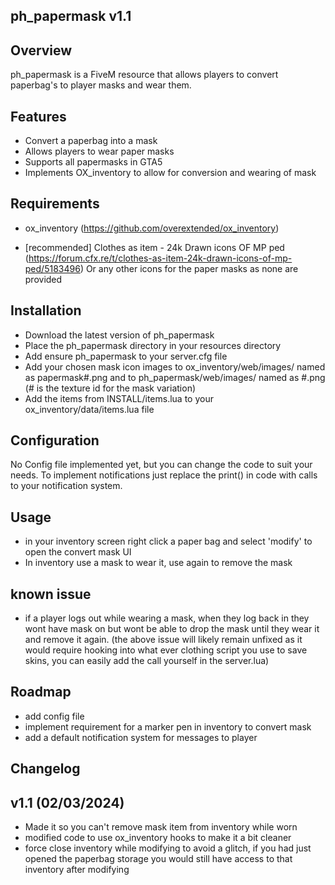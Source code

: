 ph_papermask v1.1
-----------------

Overview
-----------------
ph_papermask is a FiveM resource that allows players to convert paperbag's to player masks and wear them.

Features
-----------------
- Convert a paperbag into a mask
- Allows players to wear paper masks
- Supports all papermasks in GTA5
- Implements OX_inventory to allow for conversion and wearing of mask

Requirements
-----------------
- ox_inventory (https://github.com/overextended/ox_inventory)

- [recommended] Clothes as item - 24k Drawn icons OF MP ped (https://forum.cfx.re/t/clothes-as-item-24k-drawn-icons-of-mp-ped/5183496)
    Or any other icons for the paper masks as none are provided

Installation
-----------------
- Download the latest version of ph_papermask
- Place the ph_papermask directory in your resources directory
- Add ensure ph_papermask to your server.cfg file
- Add your chosen mask icon images to ox_inventory/web/images/ named as papermask#.png and to ph_papermask/web/images/ named as #.png (# is the texture id for the mask variation)
- Add the items from INSTALL/items.lua to your ox_inventory/data/items.lua file

Configuration
-----------------
No Config file implemented yet, but you can change the code to suit your needs.
To implement notifications just replace the print() in code with calls to your notification system.

Usage
-----------------
- in your inventory screen right click a paper bag and select 'modify' to open the convert mask UI
- In inventory use a mask to wear it, use again to remove the mask

known issue
-----------------
- if a player logs out while wearing a mask, when they log back in they wont have mask on but wont be able to drop the mask until they wear it and remove it again.
(the above issue will likely remain unfixed as it would require hooking into what ever clothing script you use to save skins, you can easily add the call yourself in the server.lua)

Roadmap
-----------------
- add config file
- implement requirement for a marker pen in inventory to convert mask
- add a default notification system for messages to player

Changelog 
-----------------
v1.1 (02/03/2024)
-----------------
- Made it so you can't remove mask item from inventory while worn
- modified code to use ox_inventory hooks to make it a bit cleaner
- force close inventory while modifying to avoid a glitch, if you had just opened the paperbag storage you would still have access to that inventory after modifying
